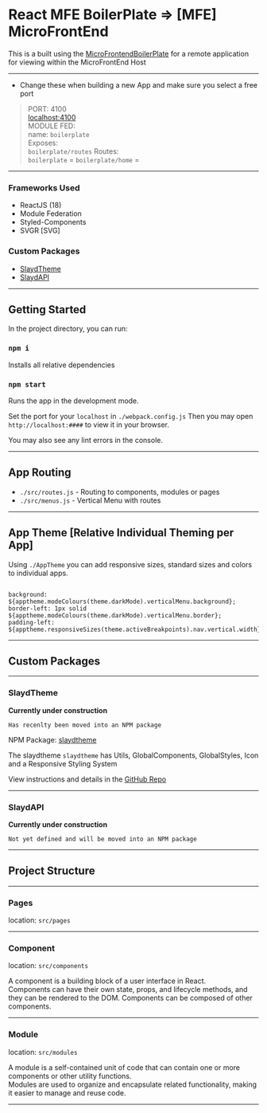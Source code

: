 # React MFE BoilerPlate => [MFE] MicroFrontEnd 

This is a built using the [MicroFrontendBoilerPlate](https://github.com/EdSpurrier) for a remote application for viewing within the MicroFrontEnd Host

---

- Change these when building a new App and make sure you select a free port

> PORT: 4100\
> [localhost:4100](http://localhost:4100)\
> MODULE FED:\
> name: `boilerplate`\
> Exposes:\
> `boilerplate/routes`
> Routes:\
> `boilerplate` = <Core />
> `boilerplate/home` = <Home />

---

### Frameworks Used

- ReactJS (18)
- Module Federation
- Styled-Components
- SVGR [SVG]

### Custom Packages

- [SlaydTheme](#SlaydTheme)
- [SlaydAPI](#SlaydAPI)

---

## Getting Started

In the project directory, you can run:

### `npm i`

Installs all relative dependencies


### `npm start`

Runs the app in the development mode.

Set the port for your ```localhost``` in `./webpack.config.js`
Then you may open `http://localhost:####` to view it in your browser. 

You may also see any lint errors in the console.

---

## App Routing

- `./src/routes.js` - Routing to components, modules or pages
- `./src/menus.js` - Vertical Menu with routes

---

## App Theme [Relative Individual Theming per App]

Using `./AppTheme` you can add responsive sizes, standard sizes and colors to individual apps.

```

background: ${apptheme.modeColours(theme.darkMode).verticalMenu.background};
border-left: 1px solid ${apptheme.modeColours(theme.darkMode).verticalMenu.border};
padding-left: ${apptheme.responsiveSizes(theme.activeBreakpoints).nav.vertical.width}px;

```

---

## Custom Packages

---

### SlaydTheme

**Currently under construction**

`Has recenlty been moved into an NPM package`

NPM Package: [slaydtheme](https://www.npmjs.com/package/slaydtheme)

The slaydtheme `slaydtheme` has Utils, GlobalComponents, GlobalStyles, Icon and a Responsive Styling System

View instructions and details in the [GitHub Repo](https://github.com/EdSpurrier/slaydtheme)

---

### SlaydAPI

**Currently under construction**

`Not yet defined and will be moved into an NPM package`

---

## Project Structure

---

### Pages
location: `src/pages`

---

### Component
location: `src/components`

A component is a building block of a user interface in React.\
Components can have their own state, props, and lifecycle methods, and they can be rendered to the DOM.
Components can be composed of other components.

---

### Module 
location: `src/modules`

A module is a self-contained unit of code that can contain one or more components or other utility functions.\
Modules are used to organize and encapsulate related functionality, making it easier to manage and reuse code.

---